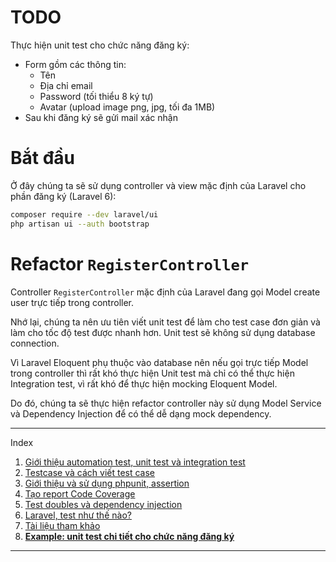 # TODO
Thực hiện unit test cho chức năng đăng ký:
- Form gồm các thông tin:
  - Tên
  - Địa chỉ email
  - Password (tối thiểu 8 ký tự)
  - Avatar (upload image png, jpg, tối đa 1MB)
- Sau khi đăng ký sẽ gửi mail xác nhận

# Bắt đầu
Ở đây chúng ta sẽ sử dụng controller và view mặc định của Laravel cho phần đăng ký (Laravel 6):
```bash
composer require --dev laravel/ui
php artisan ui --auth bootstrap
```

# Refactor `RegisterController`
Controller `RegisterController` mặc định của Laravel đang gọi Model create user trực tiếp trong controller.

Nhớ lại, chúng ta nên ưu tiên viết unit test để làm cho test case đơn giản và làm cho tốc độ test được nhanh hơn. Unit test sẽ không sử dụng database connection.

Vì Laravel Eloquent phụ thuộc vào database nên nếu gọi trực tiếp Model trong controller thì rất khó thực hiện Unit test mà chỉ có thể thực hiện Integration test, vì rất khó để thực hiện mocking Eloquent Model.

Do đó, chúng ta sẽ thực hiện refactor controller này sử dụng Model Service và Dependency Injection để có thể dễ dạng mock dependency.

---
Index
1. [Giới thiệu automation test, unit test và integration test](./01-automation-test.md)
2. [Testcase và cách viết test case](./02-testcase.md)
3. [Giới thiệu và sử dụng phpunit, assertion](./03-phpunit.md)
4. [Tạo report Code Coverage](./04-code-coverage.md)
5. [Test doubles và dependency injection](./05-mock-stub-dependency-injection.md)
6. [Laravel, test như thế nào?](./06-laravel.md)
7. [Tài liệu tham khảo](./07-references.md)
8. **[Example: unit test chi tiết cho chức năng đăng ký](./08-example-workflow.md)**
---
